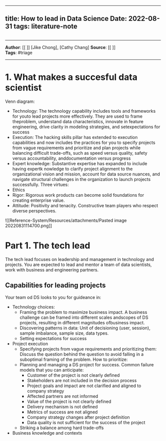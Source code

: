 
---
title: How to lead in Data Science
Date: 2022-08-31
tags: literature-note 
---

```

```

***
**Author**: [[ ]]  [Jike Chong], [Cathy Chang]
**Source**: [[ ]]  
**Tags**:  #triage
***

# 1. What makes a succesful data scientist

Venn diagram:
- Technology: The technology capability includes tools and frameworks for youto lead projects more effectively. They are used to frame theproblem, understand data characteristics, innovate in feature engineering, drive clarity in modeling strategies, and setexpectations for success
- Execution: The hacking skills pillar has extended to execution capabilities and now includes the practices for you to specify projects from vague requirements and prioritize and plan projects while balancing difficult trade-offs, such as speed versus quality, safety versus accountability, anddocumentation versus progress
- Expert knowledge: Substantive expertise has expanded to include having expertk nowledge to clarify project alignment to the organizational vision and mission, account for data source nuances, and navigate structural challenges in the organization to launch projects successfully.
Three virtues:
- Ethics
- Rigor: Rigorous work products can become solid foundations for creating enterprise value. 
- Attitude: Positivity and tenacity. Constructive team players who respect diverse perspectives. 

![[Reference-System/Resources/attachments/Pasted image 20220831114700.png]]

# Part 1. The tech lead
The tech lead focuses on leadership and management in technology and projects. You are expected to lead and mentor a team of data scientists, work with business and engineering partners. 

## Capabilities for leading projects
Your team od DS looks to you for guideance in:
- Technology choices:
	- Framing the problem to maximize business impact. A business challenge can be framed into different scales andscopes of DS projects, resulting in different magnitudes ofbusiness impact.
	- Discovering patterns in data: Unit of decisioning (user, session), sample imbalance, sample size, data types.
	- Setting expectations for success
- Project execution 
	- Specifying projects from vague requirements and prioritizing them: Discuss the question behind the question to avoid falling in a suboptimal framing of the problem.  How to prioritize: 
	- Planning and managing a DS project for success. Common failure models that you can anticipate:
		- Customer of the project is not clearly defined
		- Stakeholders are not included in the decision process
		- Project goals and impact are not clarified and aligned to company strategy
		- Affected partners are not informed
		- Value of the project is not clearly defined
		- Delivery mechanism is not defined
		- Metrics of success are not aligned
		- Company strategy changes after project definition
		- Data quality is not sufficient for the success of the project
	- Striking a balance among hard trade-offs
- Business knowledge and contexts